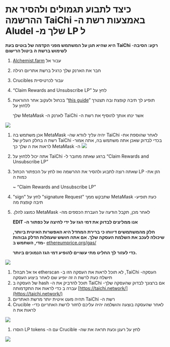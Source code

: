 # כיצד לתבוע תגמולים ולהסיר את ההרשמה TaiChi -באמצעות רשת ה Aludel -שלך מ LP  ל

**היא שהיא תגן על המשתמש מפני הקדמה של בוטים בעת** **TaiChi** -**רקע: הסיבה לשימוש ברשת** **ה** **ביטול הרישום**

1. [Alchemist.farm](https://alchemist.farm) עבור אל 
2. חבר את הארנק שלך כרגיל ברשת אתריום רגילה
3. Crucibles עבור לכרטיסיית
4. “Claim Rewards and Unsubscribe LP” לחץ על 
5. בכחול ולעקוב אחר ההוראות  “[this guide](https://github.com/Taichi-Network/docs/blob/master/sendPriveteTx_tutorial.md)” תופיע לך תיבה קופצת ובה תצטרך ללחוץ על 

   שלך MetaMask -לארנק ה TaiChi -אשר ינחו אותך להוסיף את רשת ה

![](https://i.imgur.com/GvfeO9X.png)

1. אכן משתמש בה MetaMask -יהיה עליך לוודא שה TaiChi -לאחר שהוספת את רשת ה בחלק העליון של TaiChi -בכדי לבדוק שאכן אתה משתמש בה, אתה אמור לראות את ה שלך כך MetaMask -ה ![](https://i.imgur.com/kszVVbq.png)
2. אתה יכול ללחוץ על TaiChi -ברגע שאתה מחובר ל “Claim Rewards and Unsubscribe LP”
3. שאתה רוצה לתבוע ולהסיר את ההרשמה ואז לחץ על הכפתור הכחול LP -הזן את כמות ה

   ~ “Claim Rewards and Unsubscribe LP”

4. "sign" לחץ על "signature Request" שתבקש ממך MetaMask -כעת תופיע תיבה קופצת מה  
5. .כמוצג להלן MetaMask -לאחר מכן, תקבל הודעה על העברת הכספים מה

   **EDIT -אנו ממליצים לבדוק את דמי הגז על ידי לחיצה על כפתור ה**

   **חלק מהמשתמשים דיווחו כי ברירת המחדל היא האפשרות האיטית ביותר, שיכולה לעכב את השלמת העסקה שלך. אם אתה חושש שעמלות הדלק גבוהות מדי, השתמש ב-** [ethereumprice.org/gas/](https://ethereumprice.org/gas/)  

   **כדי לעזור לך החליט מתי עשויים להופיע דמי הגז הנמוכים ביותר.** 

![](https://i.imgur.com/FKnztJS.png)

1. !אז אל תבהל etherscan -לא תוכל לראות את העסקה הזו ב ,TaiChi -העסקה תישלח כעת לרשת ה זה יופיע שם לאחר ביצוע העסקה
2. של העסקה ב hash -תוכל להדביק את ה TaiChi -אם ברצונך לבדוק שהעסקה שלך עברה ב כדי לראות את התקדמותה [https://taichi.network/](https://taichi.network/)
3. תהיה מעט איטית יותר מרשת האתריום TaiChi -רשת ה
4. Crucible -לאחר שהעסקה בוצעה והושלמה יהיה עליכם לחזור לרשת האתריום כדי לראות את ה

![](https://i.imgur.com/fcPY6Zp.png)

1. הוסרו LP tokens -עם ה Crucible -לחץ על רענן וכעת תראה את שה

![](https://i.imgur.com/f3rwsfA.png)

